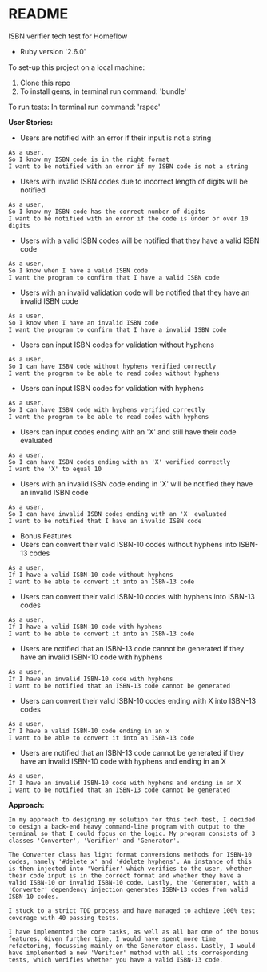 # README
ISBN verifier tech test for Homeflow

* Ruby version '2.6.0'


To set-up this project on a local machine:
1) Clone this repo
2) To install gems, in terminal run command:
   'bundle'


To run tests:
In terminal run command:
 'rspec'




**User Stories:**

* Users are notified with an error if their input is not a string

```
As a user,
So I know my ISBN code is in the right format
I want to be notified with an error if my ISBN code is not a string
```
* Users with invalid ISBN codes due to incorrect length of digits will be notified

```
As a user,
So I know my ISBN code has the correct number of digits
I want to be notified with an error if the code is under or over 10 digits
```

* Users with a valid ISBN codes will be notified that they have a valid ISBN code

```
As a user,
So I know when I have a valid ISBN code
I want the program to confirm that I have a valid ISBN code
```

* Users with an invalid validation code will be notified that they have an invalid ISBN code

```
As a user,
So I know when I have an invalid ISBN code
I want the program to confirm that I have a invalid ISBN code
```

* Users can input ISBN codes for validation without hyphens

```
As a user,
So I can have ISBN code without hyphens verified correctly
I want the program to be able to read codes without hyphens
```

* Users can input ISBN codes for validation with hyphens

```
As a user,
So I can have ISBN code with hyphens verified correctly
I want the program to be able to read codes with hyphens
```

* Users can input codes ending with an 'X' and still have their code evaluated

```
As a user,
So I can have ISBN codes ending with an 'X' verified correctly
I want the 'X' to equal 10
```

* Users with an invalid ISBN code ending in 'X' will be notified they have an invalid ISBN code
```
As a user,
So I can have invalid ISBN codes ending with an 'X' evaluated
I want to be notified that I have an invalid ISBN code
```

* Bonus Features
* Users can convert their valid ISBN-10 codes without hyphens into ISBN-13 codes
```
As a user,
If I have a valid ISBN-10 code without hyphens
I want to be able to convert it into an ISBN-13 code
```

* Users can convert their valid ISBN-10 codes with hyphens into ISBN-13 codes
```
As a user,
If I have a valid ISBN-10 code with hyphens
I want to be able to convert it into an ISBN-13 code
```

* Users are notified that an ISBN-13 code cannot be generated if they have an invalid ISBN-10 code with hyphens
```
As a user,
If I have an invalid ISBN-10 code with hyphens
I want to be notified that an ISBN-13 code cannot be generated
```

* Users can convert their valid ISBN-10 codes ending with X into ISBN-13 codes
```
As a user,
If I have a valid ISBN-10 code ending in an x
I want to be able to convert it into an ISBN-13 code
```

* Users are notified that an ISBN-13 code cannot be generated if they have an invalid ISBN-10 code with hyphens and ending in an X
```
As a user,
If I have an invalid ISBN-10 code with hyphens and ending in an X
I want to be notified that an ISBN-13 code cannot be generated
```

**Approach:**
```
In my approach to designing my solution for this tech test, I decided to design a back-end heavy command-line program with output to the terminal so that I could focus on the logic. My program consists of 3 classes 'Converter', 'Verifier' and 'Generator'.

The Converter class has light format conversions methods for ISBN-10 codes, namely '#delete_x' and '#delete_hyphens'. An instance of this is then injected into 'Verifier' which verifies to the user, whether their code input is in the correct format and whether they have a valid ISBN-10 or invalid ISBN-10 code. Lastly, the 'Generator, with a 'Converter' dependency injection generates ISBN-13 codes from valid ISBN-10 codes.

I stuck to a strict TDD process and have managed to achieve 100% test coverage with 40 passing tests.

I have implemented the core tasks, as well as all bar one of the bonus features. Given further time, I would have spent more time refactoring, focussing mainly on the Generator class. Lastly, I would have implemented a new 'Verifier' method with all its corresponding tests, which verifies whether you have a valid ISBN-13 code.


```

